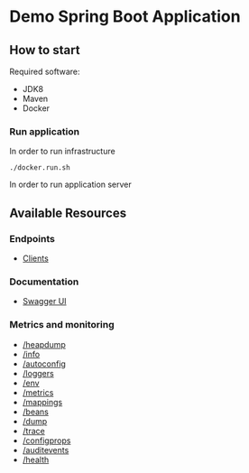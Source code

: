 Demo Spring Boot Application
============================

How to start
------------

Required software:
* JDK8
* Maven
* Docker

### Run application

In order to run infrastructure
    
    ./docker.run.sh 

In order to run application server

    

Available Resources
-------------------

### Endpoints

* [Clients](http://localhost:8989/clients)

### Documentation

* [Swagger UI](http://localhost:8989/swagger-ui.html#!/client-controller/listUsingGET)


### Metrics and monitoring 
* [/heapdump](http://localhost:8989/heapdump)
* [/info](http://localhost:8989/info)
* [/autoconfig](http://localhost:8989/autoconfig)
* [/loggers](http://localhost:8989/loggers)
* [/env](http://localhost:8989/env)
* [/metrics](http://localhost:8989/metrics)
* [/mappings](http://localhost:8989/mappings)
* [/beans](http://localhost:8989/beans)
* [/dump](http://localhost:8989/dump)
* [/trace](http://localhost:8989/trace)
* [/configprops](http://localhost:8989/configprops)
* [/auditevents](http://localhost:8989/auditevents)
* [/health](http://localhost:8989/health)
